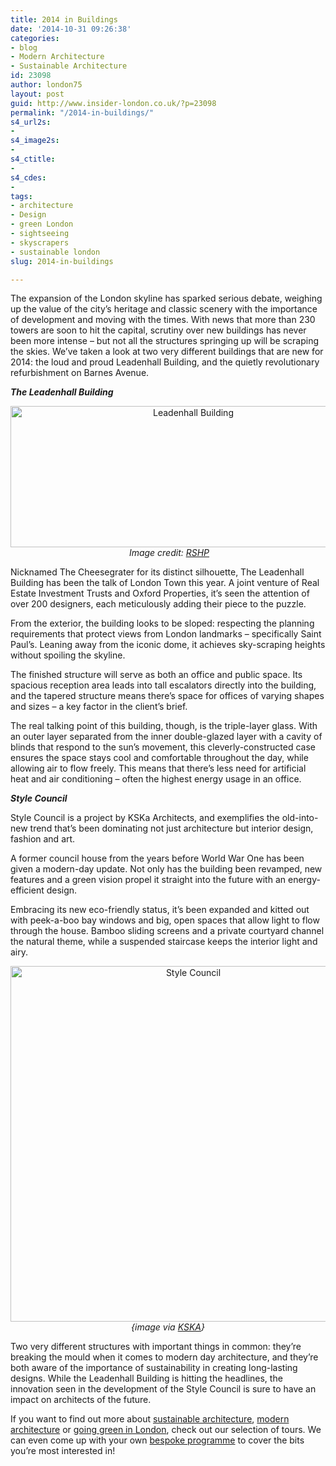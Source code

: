 ```yaml
---
title: 2014 in Buildings
date: '2014-10-31 09:26:38'
categories:
- blog
- Modern Architecture
- Sustainable Architecture
id: 23098
author: london75
layout: post
guid: http://www.insider-london.co.uk/?p=23098
permalink: "/2014-in-buildings/"
s4_url2s:
- 
s4_image2s:
- 
s4_ctitle:
- 
s4_cdes:
- 
tags:
- architecture
- Design
- green London
- sightseeing
- skyscrapers
- sustainable london
slug: 2014-in-buildings

---
```

The expansion of the London skyline has sparked serious debate, weighing up the value of the city’s heritage and classic scenery with the importance of development and moving with the times. With news that more than 230 towers are soon to hit the capital, scrutiny over new buildings has never been more intense – but not all the structures springing up will be scraping the skies. We’ve taken a look at two very different buildings that are new for 2014: the loud and proud Leadenhall Building, and the quietly revolutionary refurbishment on Barnes Avenue.

_**The Leadenhall Building**_

<p style="text-align: center;">
  <a href="http://www.insider-london.co.uk/wp-content/uploads/2014/10/BeFunky_leadenhall.jpg_mini.jpg"><img class="aligncenter size-full wp-image-23101" src="http://www.insider-london.co.uk/wp-content/uploads/2014/10/BeFunky_leadenhall.jpg_mini.jpg" alt="Leadenhall Building" width="569" height="226" /></a><em> Image credit: <a href="http://www.rsh-p.com/work/buildings/the_leadenhall_building/design">RSHP</a></em>
</p>

Nicknamed The Cheesegrater for its distinct silhouette, The Leadenhall Building has been the talk of London Town this year. A joint venture of Real Estate Investment Trusts and Oxford Properties, it’s seen the attention of over 200 designers, each meticulously adding their piece to the puzzle.

From the exterior, the building looks to be sloped: respecting the planning requirements that protect views from London landmarks – specifically Saint Paul’s. Leaning away from the iconic dome, it achieves sky-scraping heights without spoiling the skyline.

The finished structure will serve as both an office and public space. Its spacious reception area leads into tall escalators directly into the building, and the tapered structure means there’s space for offices of varying shapes and sizes – a key factor in the client’s brief.

The real talking point of this building, though, is the triple-layer glass. With an outer layer separated from the inner double-glazed layer with a cavity of blinds that respond to the sun’s movement, this cleverly-constructed case ensures the space stays cool and comfortable throughout the day, while allowing air to flow freely. This means that there’s less need for artificial heat and air conditioning &#8211; often the highest energy usage in an office.

_**Style Council**_

Style Council is a project by KSKa Architects, and exemplifies the old-into-new trend that’s been dominating not just architecture but interior design, fashion and art.

A former council house from the years before World War One has been given a modern-day update. Not only has the building been revamped, new features and a green vision propel it straight into the future with an energy-efficient design.

Embracing its new eco-friendly status, it’s been expanded and kitted out with peek-a-boo bay windows and big, open spaces that allow light to flow through the house. Bamboo sliding screens and a private courtyard channel the natural theme, while a suspended staircase keeps the interior light and airy.

<p style="text-align: center;">
  <a href="http://www.insider-london.co.uk/wp-content/uploads/2014/10/BeFunky_kka.jpg_mini.jpg"><img class="aligncenter size-full wp-image-23100" src="http://www.insider-london.co.uk/wp-content/uploads/2014/10/BeFunky_kka.jpg_mini.jpg" alt="Style Council" width="569" height="569" /></a><em>{image via <a href="http://www.kska.co.uk/">KSKA</a>}</em>
</p>

Two very different structures with important things in common: they’re breaking the mould when it comes to modern day architecture, and they’re both aware of the importance of sustainability in creating long-lasting designs. While the Leadenhall Building is hitting the headlines, the innovation seen in the development of the Style Council is sure to have an impact on architects of the future.

If you want to find out more about [sustainable architecture](http://www.insider-london.co.uk/sustainable-green-building-london-tours-2/), [modern architecture](http://www.insider-london.co.uk/london-architecture-walking-tours/) or [going green in London](http://www.insider-london.co.uk/london-eco-green-sustainable-walking-tour/), check out our selection of tours. We can even come up with your own [bespoke programme](http://www.insider-london.co.uk/private-bespoke-tours-london-walking-tours/) to cover the bits you’re most interested in!